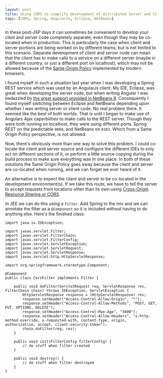 ```yaml
---
layout: post
title: Using CORS to simplify development of distributed Server and Client applications
tags: [CORS, Spring, AngularJs, Eclipse, NetBeans]
---
```

In these post-JSP days it can sometimes be convenient to develop your clent and server code completely separate, even though they may be co-located when in production. This is particularly the case when client and server portions are being worked on by different teams, but is not limited to this scenario. Separate development of client and server code can mean that the client has to make calls to a service on a different server (maybe in a different country, or just a different port on localhost), which may not be allowed because of the [Same-Origin Policy](http://en.wikipedia.org/wiki/Same-origin_policy) implemented by modern browsers.

I found myself in such a situation last year when I was developing a Spring REST service which was used by an AngularJs client. My IDE, Eclipse, was great when developing the server code, but when writing Angular I was bedazzled by [the great support provided in NetBeans 8](https://blogs.oracle.com/geertjan/entry/integrated_angularjs_development). Consequently I found myself switching between Eclipse and NetBeans depending upon whether I was writing server or client code. No real problem there. It seemed like the best of both worlds. That is until I began to make use of Angulars Ajax caperbilities to make calls to the REST server. Though they were both running on localhost, they were using different ports. Spring REST on the predictable `8080`,  and NetBeans on `8383`. Which from a Same Origin Policy perspective, is not allowed.

Now, there's obviously more than one way to solve this problem. I could co-locate the client and server source and configure the different IDEs to only act on different sections of it, or perform a little source copying during the build process to make sure everything was in one place. In both of these solutions the Same Origin Policy goes away because the client and server are co-located when running, and we can forget we ever heard of it.

An alternative is to expect the client and server to be co-located in the development environment(s). If we take this route, we have to tell the server to accept requests from locations other than its own using [Cross-Origin Resource Sharing or CORS](http://www.w3.org/TR/cors/).

In JEE we can do this using a `Filter`. Add Spring to the mix and we can annotate the filter as a `@Component` so it is included without having to do anything else. Here's the finished class:

	import java.io.IOException;
	
	import javax.servlet.Filter;
	import javax.servlet.FilterChain;
	import javax.servlet.FilterConfig;
	import javax.servlet.ServletException;
	import javax.servlet.ServletRequest;
	import javax.servlet.ServletResponse;
	import javax.servlet.http.HttpServletResponse;
	
	import org.springframework.stereotype.Component;
	
	@Component
	public class CorsFilter implements Filter {
	
		public void doFilter(ServletRequest req, ServletResponse res, FilterChain chain) throws IOException, ServletException {
			HttpServletResponse response = (HttpServletResponse) res;
			response.setHeader("Access-Control-Allow-Origin", "*");
			response.setHeader("Access-Control-Allow-Methods", "POST, GET, PUT, OPTIONS, DELETE");
			response.setHeader("Access-Control-Max-Age", "3600");
			response.setHeader("Access-Control-Allow-Headers", "x-http-method-override, x-requested-with, content-Type, origin, authorization, accept, client-security-token");
			chain.doFilter(req, res);
		}
	
		public void init(FilterConfig filterConfig) {
			// do stuff when filter created
		}
	
		public void destroy() {
			// do stuff when filter destroyed
		}
	}
